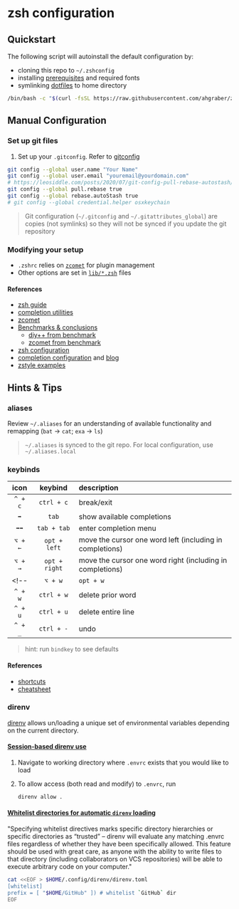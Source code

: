 # zsh configuration

## Quickstart

The following script will autoinstall the default configuration by:

* cloning this repo to `~/.zshconfig`
* installing [prerequisites](./scripts/prerequisites.sh) and required fonts
* symlinking [dotfiles](./dotfiles/) to home directory

```sh
/bin/bash -c "$(curl -fsSL https://raw.githubusercontent.com/ahgraber/zshconfig/HEAD/install.sh)"
```

## Manual Configuration

### Set up git files

1. Set up your `.gitconfig`.  Refer to [gitconfig](./dotfiles/gitconfig)

  ```sh
  git config --global user.name "Your Name"
  git config --global user.email "youremail@yourdomain.com"
  # https://leosiddle.com/posts/2020/07/git-config-pull-rebase-autostash/
  git config --global pull.rebase true
  git config --global rebase.autoStash true
  # git config --global credential.helper osxkeychain
  ```

> Git configuration (`~/.gitconfig` and `~/.gitattributes_global`) are copies (not symlinks) so they will not be synced if you update the git repository

### Modifying your setup

* `.zshrc` relies on [`zcomet`](https://github.com/agkozak/zcomet) for plugin management
* Other options are set in [`lib/*.zsh`](./lib/) files

#### References

* [zsh guide](https://zsh.sourceforge.io/Guide/zshguide.html)
* [completion utilities](https://zv.github.io/a-review-of-zsh-completion-utilities)
* [zcomet](https://github.com/agkozak/zcomet)
* [Benchmarks & conclusions](https://github.com/romkatv/zsh-bench)
  * [diy++ from benchmark](https://github.com/romkatv/zsh-bench/blob/master/configs/diy%2B%2B/skel/.zshrc)
  * [zcomet from benchmark](https://github.com/romkatv/zsh-bench/blob/master/configs/zcomet/skel/.zshrc)
* [zsh configuration](https://vermaden.wordpress.com/2021/09/19/ghost-in-the-shell-part-7-zsh-setup/)
* [completion configuration](https://github.com/Phantas0s/.dotfiles/blob/master/zsh/completion.zsh) and [blog](https://thevaluable.dev/zsh-completion-guide-examples/)
* [zstyle examples](https://gist.github.com/mattmc3/449430b6654aaab0ba7160e8efe8291b0)

## Hints & Tips

### aliases

Review `~/.aliases` for an understanding of available functionality and remapping (`bat` → `cat`; `exa` → `ls`)

> `~/.aliases` is synced to the git repo.  For local configuration, use `~/.aliases.local`

### keybinds

| icon | keybind | description |
|:---:|:---:|:---|
| `^ + c` | `ctrl + c` | break/exit |
| `➡` | `tab` | show available completions |
| `➡➡` | `tab + tab` | enter completion menu |
| `⌥ + ←` | `opt + left` | move the cursor one word left (including in completions) |
| `⌥ + →` | `opt + right` | move the cursor one word right (including in completions) |
<!-- | `⌥ + w` | `opt + w` | undo last completed word | -->
| `^ + w` | `ctrl + w` | delete prior word |
| `^ + u` | `ctrl + u` | delete entire line |
| `^ + _` | `ctrl + -` | undo |

> hint: run `bindkey` to see defaults

#### References

* [shortcuts](http://teohm.com/blog/shortcuts-to-move-faster-in-bash-command-line/)
* [cheatsheet](https://catonmat.net/bash-emacs-editing-mode-cheat-sheet)

### direnv

[direnv](https://direnv.net/) allows un/loading a unique set of environmental variables depending on the current directory.

#### [Session-based direnv use](https://direnv.net/man/direnv.1.html)

1. Navigate to working directory where `.envrc` exists that you would like to load
2. To allow access (both read and modify) to `.envrc`, run

   ```sh
   direnv allow .
   ```

#### [Whitelist directories for automatic `direnv` loading](https://direnv.net/man/direnv.toml.1.html)

"Specifying whitelist directives marks specific directory hierarchies or specific directories as “trusted” – direnv will evaluate any matching .envrc files regardless of whether they have been specifically allowed. This feature should be used with great care, as anyone with the ability to write files to that directory (including collaborators on VCS repositories) will be able to execute arbitrary code on your computer."

```sh
cat <<EOF > $HOME/.config/direnv/direnv.toml
[whitelist]
prefix = [ "$HOME/GitHub" ]) # whitelist `GitHub` dir
EOF
```
